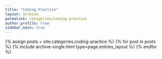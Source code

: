 ```yaml
---
title: "Coding Practice"
layout: archive
permalink: categories/coding-practice
author_profile: true
sidebar_main: true
---
```


{% assign posts = site.categories.coding-practice %}
{% for post in posts %} {% include archive-single.html type=page.entries_layout %} {% endfor %}
